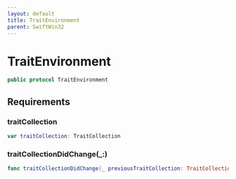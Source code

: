 ```yaml
---
layout: default
title: TraitEnvironment
parent: SwiftWin32
---
```

# TraitEnvironment

``` swift
public protocol TraitEnvironment 
```

## Requirements

### traitCollection

``` swift
var traitCollection: TraitCollection 
```

### traitCollectionDidChange(\_:​)

``` swift
func traitCollectionDidChange(_ previousTraitCollection: TraitCollection?)
```
